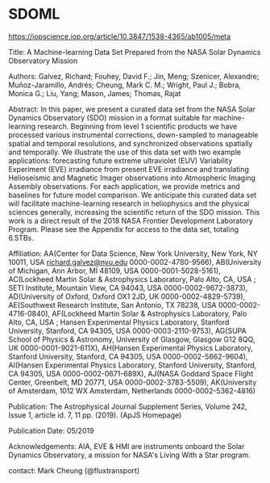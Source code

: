 # SDOML
https://iopscience.iop.org/article/10.3847/1538-4365/ab1005/meta

Title: A Machine-learning Data Set Prepared from the NASA Solar Dynamics Observatory Mission

Authors: Galvez, Richard; Fouhey, David F.; Jin, Meng; Szenicer, Alexandre; Muñoz-Jaramillo, Andrés; Cheung, Mark C. M.; Wright, Paul J.; Bobra, Monica G.; Liu, Yang; Mason, James; Thomas, Rajat

Abstract: In this paper, we present a curated data set from the NASA Solar Dynamics Observatory (SDO) mission in a format suitable for machine-learning research. Beginning from level 1 scientific products we have processed various instrumental corrections, down-sampled to manageable spatial and temporal resolutions, and synchronized observations spatially and temporally. We illustrate the use of this data set with two example applications: forecasting future extreme ultraviolet (EUV) Variability Experiment (EVE) irradiance from present EVE irradiance and translating Helioseismic and Magnetic Imager observations into Atmospheric Imaging Assembly observations. For each application, we provide metrics and baselines for future model comparison. We anticipate this curated data set will facilitate machine-learning research in heliophysics and the physical sciences generally, increasing the scientific return of the SDO mission. This work is a direct result of the 2018 NASA Frontier Development Laboratory Program. Please see the Appendix for access to the data set, totaling 6.5TBs.

Affiliation:	AA(Center for Data Science, New York University, New York, NY 10011, USA richard.galvez@nyu.edu 0000-0002-4780-9566), AB(University of Michigan, Ann Arbor, MI 48109, USA 0000-0001-5028-5161), AC(Lockheed Martin Solar & Astrophysics Laboratory, Palo Alto, CA, USA ; SETI Institute, Mountain View, CA 94043, USA 0000-0002-9672-3873), AD(University of Oxford, Oxford OX1 2JD, UK 0000-0002-4829-5739), AE(Southwest Research Institute, San Antonio, TX 78238, USA 0000-0002-4716-0840), AF(Lockheed Martin Solar & Astrophysics Laboratory, Palo Alto, CA, USA ; Hansen Experimental Physics Laboratory, Stanford University, Stanford, CA 94305, USA 0000-0003-2110-9753), AG(SUPA School of Physics & Astronomy, University of Glasgow, Glasgow G12 8QQ, UK 0000-0001-9021-611X), AH(Hansen Experimental Physics Laboratory, Stanford University, Stanford, CA 94305, USA 0000-0002-5662-9604), AI(Hansen Experimental Physics Laboratory, Stanford University, Stanford, CA 94305, USA 0000-0002-0671-689X), AJ(NASA Goddard Space Flight Center, Greenbelt, MD 20771, USA 0000-0002-3783-5509), AK(University of Amsterdam, 1012 WX Amsterdam, Netherlands 0000-0002-5362-4816)

Publication: The Astrophysical Journal Supplement Series, Volume 242, Issue 1, article id. 7, 11 pp. (2019). (ApJS Homepage)

Publication Date:	05/2019

Acknowledgements: AIA, EVE & HMI are instruments onboard the Solar Dynamics Observatory, a mission for NASA's Living With a Star program.

contact: Mark Cheung (@fluxtransport)
